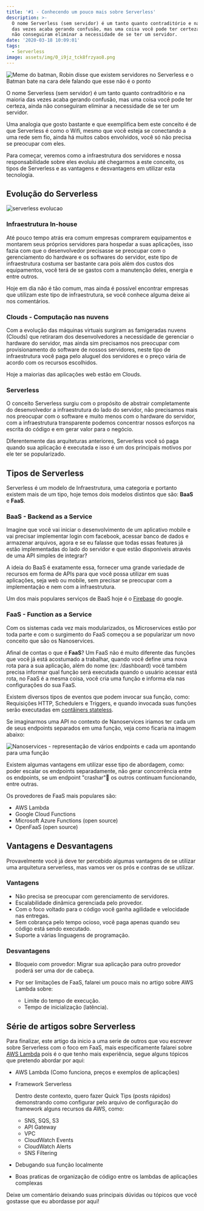 ```yaml
---
title: '#1 - Conhecendo um pouco mais sobre Serverless'
description: >-
  O nome Serverless (sem servidor) é um tanto quanto contraditório e na maioria
  das vezes acaba gerando confusão, mas uma coisa você pode ter certeza, ainda
  não conseguiram eliminar a necessidade de se ter um servidor. 
date: '2020-03-18 10:09:01'
tags:
  - Serverless
image: assets/img/0_i9jz_tck8frzyao8.png
---
```

![Meme do batman, Robin disse que existem servidores no Serverless e o Batman bate na cara dele falando que esse não é o ponto](assets/img/0_i9jz_tck8frzyao8.png "Meme batman")

O nome Serverless (sem servidor) é um tanto quanto contraditório e na maioria das vezes acaba gerando confusão, mas uma coisa você pode ter certeza, ainda não conseguiram eliminar a necessidade de se ter um servidor. 

Uma analogia que gosto bastante e que exemplifica bem este conceito é de que Serverless é como o Wifi, mesmo que você esteja se conectando a uma rede sem fio, ainda há muitos cabos envolvidos, você só não precisa se preocupar com eles.

Para começar, veremos como a infraestrutura dos servidores e nossa responsabilidade sobre eles evoluiu até chegarmos a este conceito, os tipos de Serverless e as vantagens e desvantagens em utilizar esta tecnologia.

## Evolução do Serverless

![serverless evolucao](assets/img/serverless-evolution.png "serverless evolucao")

### Infraestrutura In-house

Até pouco tempo atrás era comum empresas comprarem equipamentos e montarem seus próprios servidores para hospedar a suas aplicações, isso fazia com que o desenvolvedor precisasse se preocupar com o gerenciamento do hardware e os softwares do servidor, este tipo de infraestrutura costuma ser bastante cara pois além dos custos dos equipamentos, você terá de se gastos com a manutenção deles, energia e entre outros.

Hoje em dia não é tão comum, mas ainda é possível encontrar empresas que utilizam este tipo de infraestrutura, se você conhece alguma deixe ai nos comentários.

### Clouds - Computação nas nuvens

Com a evolução das máquinas virtuais surgiram as famigeradas nuvens (Clouds) que retiraram dos desenvolvedores a necessidade de gerenciar o hardware do servidor, mas ainda sim precisamos nos preocupar com provisionamento do software de nossos servidores, neste tipo de infraestrutura você paga pelo aluguel dos servidores e o preço vária de acordo com os recursos escolhidos.

Hoje a maiorias das aplicações web estão em Clouds.

### Serverless

O conceito Serverless surgiu com o propósito de abstrair completamente do desenvolvedor a infraestrutura do lado do servidor, não precisamos mais nos preocupar com o software e muito menos com o hardware do servidor, com a infraestrutura transparente podemos concentrar nossos esforços na escrita do código e em gerar valor para o negócio.

Diferentemente das arquiteturas anteriores, Serverless você só paga quando sua aplicação é executada e isso é um dos principais motivos por ele ter se popularizado.

## Tipos de Serverless

Serverless é um modelo de Infraestrutura, uma categoria e portanto existem mais de um tipo, hoje temos dois modelos distintos que são: **BaaS** e **FaaS**.

### BaaS - Backend as a Service

Imagine que você vai iniciar o desenvolvimento de um aplicativo mobile e vai precisar implementar login com facebook, acessar banco de dados e armazenar arquivos, agora e se eu falasse que todas essas features já estão implementadas do lado do servidor e que estão disponíveis através de uma API simples de integrar?

A ideia do BaaS é exatamente essa, fornecer uma grande variedade de recursos em forma de APIs para que você possa utilizar em suas aplicações, seja web ou mobile, sem precisar se preocupar com a implementação e nem com a infraestrutura.

Um dos mais populares serviços de BaaS hoje é o [Firebase](https://firebase.google.com/) do google.

### FaaS - Function as a Service

Com os sistemas cada vez mais modularizados, os Microservices estão por toda parte e com o surgimento do FaaS começou a se popularizar um novo conceito que são os Nanoservices.

Afinal de contas o que é **FaaS**? Um FaaS não é muito diferente das funções que você já está acostumado a trabalhar, quando você define uma nova rota para a sua aplicação, além do nome (ex: /dashboard) você também precisa informar qual função será executada quando o usuário acessar está rota, no FaaS é a mesma coisa, você cria uma função e informa ela nas configurações do sua FaaS.

Existem diversos tipos de eventos que podem invocar sua função, como: Requisições HTTP, Schedulers e Triggers, e quando invocada suas funções serão executadas em [contâiners stateless](https://www.contino.io/insights/stateless-vs-stateful-containers-whats-the-difference-and-why-does-it-matter).

Se imaginarmos uma API no contexto de Nanoservices iriamos ter cada um de seus endpoints separados em uma função, veja como ficaria na imagem abaixo: 

![Nanoservices - representação de vários endpoints e cada um apontando para uma função](assets/img/0_bn6fy8gksznumy1q.png "Nanoservices - representação de vários endpoints e cada um apontando para uma função")

Existem algumas vantagens em utilizar esse tipo de abordagem, como: poder escalar os endpoints separadamente, não gerar concorrência entre os endpoints, se um endpoint "crashar" os outros continuam funcionando, entre outras.

Os provedores de FaaS mais populares são:

* AWS Lambda
* Google Cloud Functions
* Microsoft Azure Functions (open source)
* OpenFaaS (open source)

## Vantagens e Desvantagens

Provavelmente você já deve ter percebido algumas vantagens de se utilizar uma arquitetura serverless, mas vamos ver os prós e contras de se utilizar.

### Vantagens

* Não precisa se preocupar com gerenciamento de servidores.
* Escalabilidade dinâmica gerenciada pelo provedor.
* Com o foco voltado para o código você ganha agilidade e velocidade nas entregas. 
* Sem cobrança pelo tempo ocioso, você paga apenas quando seu código está sendo executado.
* Suporte a várias linguagens de programação.

### Desvantagens

* Bloqueio com provedor: Migrar sua aplicação para outro provedor poderá ser uma dor de cabeça.
* Por ser limitações de FaaS, falarei um pouco mais no artigo sobre AWS Lambda sobre:

  * Limite do tempo de execução.
  * Tempo de inicialização (latência).

## Série de artigos sobre Serverless

Para finalizar, este artigo da inicio a uma serie de outros que vou escrever sobre Serverless com o foco em FaaS, mais especificamente falarei sobre [AWS Lambda](https://aws.amazon.com/pt/lambda/) pois é o que tenho mais experiência, segue alguns tópicos que pretendo abordar por aqui:

* AWS Lambda (Como funciona, preços e exemplos de aplicações)
* Framework Serverless

  Dentro deste contexto, quero fazer Quick Tips (posts rápidos) demonstrando como configurar pelo arquivo de configuração do framework  alguns recursos da AWS, como:

  * SNS, SQS, S3
  * API Gateway
  * VPC
  * CloudWatch Events
  * CloudWatch Alerts
  * SNS Filtering

* Debugando sua função localmente
* Boas praticas de organização de código entre os lambdas de aplicações complexas

Deixe um comentário deixando suas principais dúvidas ou tópicos que você gostasse que eu abordasse por aqui!